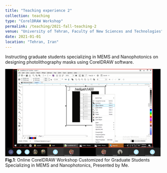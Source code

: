 ```yaml
---
title: "Teaching experience 2"
collection: teaching
type: "CorelDRAW Workshop"
permalink: /teaching/2021-fall-teaching-2
venue: "University of Tehran, Faculty of New Sciences and Technologies"
date: 2021-01-01
location: "Tehran, Iran"
---
```


Instructing graduate students specializing in MEMS and Nanophotonics on designing photolithography masks using CorelDRAW software.

<div class="image-container">
  <img src='/images/image1.png' alt="Image 6" width="500" class="centered-image"> <!-- Adjust the width as needed -->
  <figcaption><span class="fig-caption"><strong>Fig.1</strong></span>: Online CorelDRAW Workshop Customized for Graduate Students Specializing in MEMS and Nanophotonics, Presented by Me.</figcaption>
 <br>
</div>
